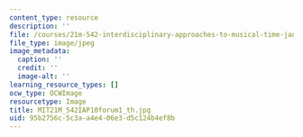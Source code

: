 ```yaml
---
content_type: resource
description: ''
file: /courses/21m-542-interdisciplinary-approaches-to-musical-time-january-iap-2010/95b2756c5c3aa4e406e3d5c124b4ef8b_MIT21M_542IAP10forum1_th.jpg
file_type: image/jpeg
image_metadata:
  caption: ''
  credit: ''
  image-alt: ''
learning_resource_types: []
ocw_type: OCWImage
resourcetype: Image
title: MIT21M_542IAP10forum1_th.jpg
uid: 95b2756c-5c3a-a4e4-06e3-d5c124b4ef8b
---
```

